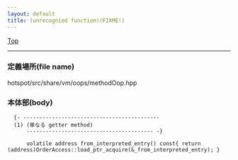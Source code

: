 ```yaml
---
layout: default
title: (unrecognied function)(FIXME!)
---
```

[Top](../index.html)

--- 
### 定義場所(file name)
hotspot/src/share/vm/oops/methodOop.hpp


### 本体部(body)
```
  {- -------------------------------------------
  (1) (単なる getter method)
      ---------------------------------------- -}

	  volatile address from_interpreted_entry() const{ return (address)OrderAccess::load_ptr_acquire(&_from_interpreted_entry); }
	
```



